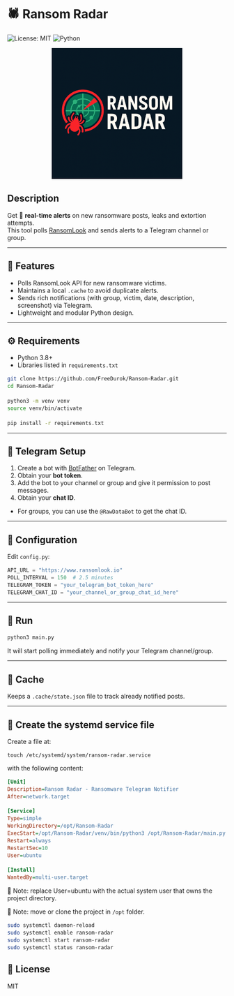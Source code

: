# 🕷 Ransom Radar

![License: MIT](https://img.shields.io/badge/License-MIT-yellow.svg)
![Python](https://img.shields.io/badge/Python-3.8%2B-blue)


<p align="center">
  <img src=".img/Ransom Radar.png" alt="Ransom Radar Logo" width="300"/>
</p>

## Description
Get 🚨 **real-time alerts** on new ransomware posts, leaks and extortion attempts.  
This tool polls [RansomLook](https://www.ransomlook.io) and sends alerts to a Telegram channel or group.

---

## 🚀 Features
- Polls RansomLook API for new ransomware victims.
- Maintains a local `.cache` to avoid duplicate alerts.
- Sends rich notifications (with group, victim, date, description, screenshot) via Telegram.
- Lightweight and modular Python design.

---

## ⚙ Requirements
- Python 3.8+
- Libraries listed in `requirements.txt`

```bash
git clone https://github.com/FreeDurok/Ransom-Radar.git
cd Ransom-Radar

python3 -m venv venv
source venv/bin/activate

pip install -r requirements.txt
```

---
## 🔑 Telegram Setup
1. Create a bot with [BotFather](https://t.me/BotFather) on Telegram.
2. Obtain your **bot token**.
3. Add the bot to your channel or group and give it permission to post messages.
4. Obtain your **chat ID**.  
 - For groups, you can use the `@RawDataBot` to get the chat ID.
---

## 📝 Configuration
Edit `config.py`:

```python
API_URL = "https://www.ransomlook.io"
POLL_INTERVAL = 150  # 2.5 minutes
TELEGRAM_TOKEN = "your_telegram_bot_token_here"
TELEGRAM_CHAT_ID = "your_channel_or_group_chat_id_here"
```

---


## 🚀 Run

```bash
python3 main.py
```

It will start polling immediately and notify your Telegram channel/group.

---

## 📂 Cache

Keeps a `.cache/state.json` file to track already notified posts.

---

## 📜 Create the systemd service file

Create a file at:
```
touch /etc/systemd/system/ransom-radar.service
```

with the following content:

```ini
[Unit]
Description=Ransom Radar - Ransomware Telegram Notifier
After=network.target

[Service]
Type=simple
WorkingDirectory=/opt/Ransom-Radar
ExecStart=/opt/Ransom-Radar/venv/bin/python3 /opt/Ransom-Radar/main.py
Restart=always
RestartSec=10
User=ubuntu

[Install]
WantedBy=multi-user.target
```

🔎 Note: replace User=ubuntu with the actual system user that owns the project directory.

🔎 Note: move or clone the project in `/opt` folder.

```bash
sudo systemctl daemon-reload
sudo systemctl enable ransom-radar
sudo systemctl start ransom-radar
sudo systemctl status ransom-radar
```

## 📄 License

MIT



